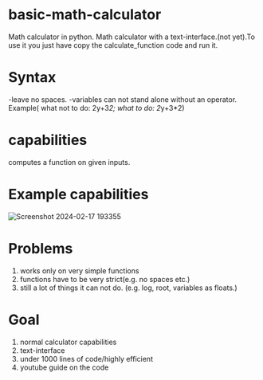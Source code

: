# basic-math-calculator
Math calculator in python. Math calculator with a text-interface.(not yet).To use it you just have copy the calculate_function code and run it. 

# Syntax
-leave no spaces. 
-variables can not stand alone without an operator. Example( what not to do: 2y+3*2; what to do: 2*y+3*2)

# capabilities
computes a function on given inputs.

# Example capabilities
![Screenshot 2024-02-17 193355](https://github.com/fjeh98fjdhle/basic-math-calculator/assets/144729384/92851e0a-ccc8-4741-933d-55107dceb834)


# Problems
1. works only on very simple functions
2. functions have to be very strict(e.g. no spaces etc.)
3. still a lot of things it can not do. (e.g. log, root, variables as floats.) 

# Goal 
1. normal calculator capabilities
2. text-interface
3. under 1000 lines of code/highly efficient
4. youtube guide on the code

